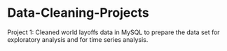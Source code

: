 # Data-Cleaning-Projects
Project 1: Cleaned world layoffs data in MySQL to prepare the data set for exploratory analysis and for time series analysis.
